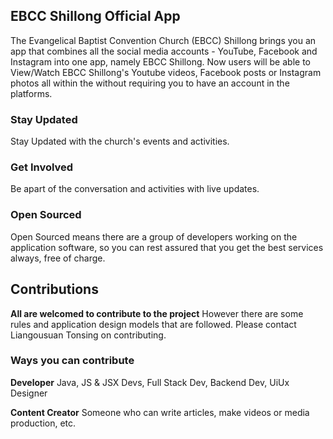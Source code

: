 ## EBCC Shillong Official App

The Evangelical Baptist Convention Church (EBCC) Shillong brings you an app that combines all the social media accounts - YouTube, Facebook and Instagram into one app, namely EBCC Shillong. Now users will be able to View/Watch EBCC Shillong's Youtube videos, Facebook posts or Instagram photos all within the without requiring you to have an account in the platforms.

### Stay Updated

Stay Updated with the church's events and activities.

### Get Involved

Be apart of the conversation and activities with live updates.

### Open Sourced

Open Sourced means there are a group of developers working on the application software, so you can rest assured that you get the best services always, free of charge.

## Contributions

**All are welcomed to contribute to the project**
However there are some rules and application design models that are followed. Please contact Liangousuan Tonsing on contributing.

### Ways you can contribute

**Developer**
Java, JS & JSX Devs, Full Stack Dev, Backend Dev, UiUx Designer

**Content Creator**
Someone who can write articles, make videos or media production, etc.
